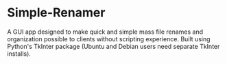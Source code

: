 # Simple-Renamer
A GUI app designed to make quick and simple mass file renames and organization possible to clients without scripting experience. Built using Python's TkInter package (Ubuntu and Debian users need separate TkInter installs).
